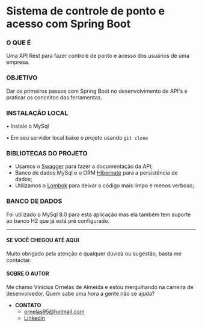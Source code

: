 # Sistema de controle de ponto e acesso com Spring Boot

### O QUE É

Uma API Rest para fazer controle de ponto e acesso dos usuários de uma empresa. 

### OBJETIVO

Dar os primeiros passos com Spring Boot no desenvolvimento de API's e praticar os conceitos das ferramentas.

### INSTALAÇÃO LOCAL

• Instale o MySql

• Em seu servidor local baixe o projeto usando `git clone`

### BIBLIOTECAS DO PROJETO

- Usamos o [Swagger](https://swagger.io) para fazer a documentação da API;
- Banco de dados MySql e o ORM [Hibernate](https://hibernate.org) para a persistência de dados;
- Utilizamos o [Lombok](https://projectlombok.org) para deixar o código mais limpo e menos verboso;

### BANCO DE DADOS

Foi utilizado o MySql 8.0 para esta aplicação mas ela também tem suporte ao banco H2 que já está pré configurado.

------

#### SE VOCÊ CHEGOU ATÉ AQUI

Muito obrigado pela atenção e qualquer dúvida ou sugestão, basta me contactar.

#### SOBRE O AUTOR

Me chamo Vinícius Ornelas de Almeida e estou mergulhando na carreira de desenvolvedor. Quem sabe uma hora a gente não se ajuda?

- **CONTATO**
  - [ornelas95@hotmail.com](mailto:ornelas95@hotmail.com) 
  - [Linkedin](https://www.linkedin.com/in/vinicius-ornelas-587075128/)